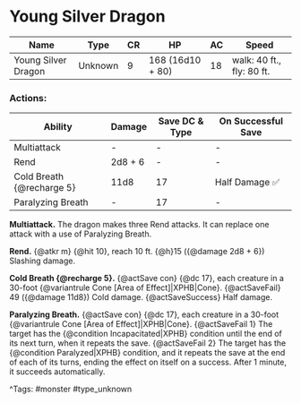 # Young Silver Dragon

| Name | Type | CR | HP | AC | Speed |
|------|------|----|----|----|-------|
| Young Silver Dragon | Unknown | 9 | 168 (16d10 + 80) | 18 | walk: 40 ft., fly: 80 ft. |

### Actions:

| Ability | Damage | Save DC & Type | On Successful Save |
|---------|--------|----------------|--------------------|
| Multiattack | - | - | - |
| Rend | 2d8 + 6 | - | - |
| Cold Breath {@recharge 5} | 11d8 | 17 | Half Damage ✅ |
| Paralyzing Breath | - | 17 | - |


**Multiattack.** The dragon makes three Rend attacks. It can replace one attack with a use of Paralyzing Breath.

**Rend.** {@atkr m} {@hit 10}, reach 10 ft. {@h}15 ({@damage 2d8 + 6}) Slashing damage.

**Cold Breath {@recharge 5}.** {@actSave con} {@dc 17}, each creature in a 30-foot {@variantrule Cone [Area of Effect]|XPHB|Cone}. {@actSaveFail} 49 ({@damage 11d8}) Cold damage. {@actSaveSuccess} Half damage.

**Paralyzing Breath.** {@actSave con} {@dc 17}, each creature in a 30-foot {@variantrule Cone [Area of Effect]|XPHB|Cone}. {@actSaveFail 1} The target has the {@condition Incapacitated|XPHB} condition until the end of its next turn, when it repeats the save. {@actSaveFail 2} The target has the {@condition Paralyzed|XPHB} condition, and it repeats the save at the end of each of its turns, ending the effect on itself on a success. After 1 minute, it succeeds automatically.

^Tags: #monster #type_unknown